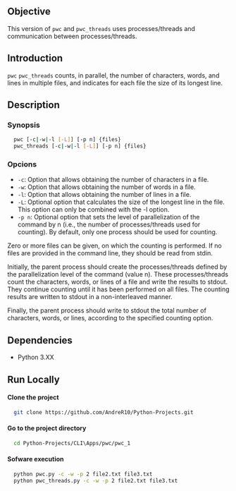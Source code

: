 
## Objective

This version of `pwc` and `pwc_threads` uses processes/threads and communication between processes/threads.

## Introduction

`pwc` `pwc_threads` counts, in parallel, the number of characters, words, and lines in multiple files, and indicates for each file the size of its longest line.

## Description
### Synopsis
```bash
  pwc [-c|-w|-l [-L]] [-p n] {files}
  pwc_threads [-c|-w|-l [-L]] [-p n] {files}
```

### Opcions 

- `-c`: Option that allows obtaining the number of characters in a file.
- `-w`: Option that allows obtaining the number of words in a file.
- `-l`: Option that allows obtaining the number of lines in a file.
- `-L`: Optional option that calculates the size of the longest line in the file. This option can only be combined with the -l option.
- `-p n`: Optional option that sets the level of parallelization of the command by n (i.e., the number of processes/threads used for counting). By default, only one process should be used for counting.

Zero or more files can be given, on which the counting is performed. If no files are provided in the command line, they should be read from stdin.

Initially, the parent process should create the processes/threads defined by the parallelization level of the command (value n). These processes/threads count the characters, words, or lines of a file and write the results to stdout. They continue counting until it has been performed on all files. The counting results are written to stdout in a non-interleaved manner.

Finally, the parent process should write to stdout the total number of characters, words, or lines, according to the specified counting option.

## Dependencies

- Python 3.XX
## Run Locally

#### Clone the project

```bash
  git clone https://github.com/AndreR10/Python-Projects.git
```

#### Go to the project directory

```bash
  cd Python-Projects/CLI\Apps/pwc/pwc_1
```

#### Sofware execution

```bash
  python pwc.py -c -w -p 2 file2.txt file3.txt
  python pwc_threads.py -c -w -p 2 file2.txt file3.txt
```


